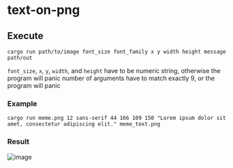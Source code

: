 # text-on-png
## Execute
```
cargo run path/to/image font_size font_family x y width height message path/out
```
`font_size`, `x`, `y`, `width`, and `height` have to be numeric string, otherwise the program will panic
number of arguments have to match exactly 9, or the program will panic
### Example
```
cargo run meme.png 12 sans-serif 44 166 109 150 "Lorem ipsum dolor sit amet, consectetur adipiscing elit." meme_text.png
```
### Result
![image](https://user-images.githubusercontent.com/14342782/91122150-c9fc7c80-e6c3-11ea-95f1-d6e5967dd336.png)
